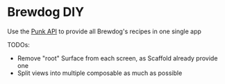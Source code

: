 # Brewdog DIY
Use the [Punk API](https://punkapi.com/) to provide all Brewdog's recipes in one single app


TODOs:
- Remove "root" Surface from each screen, as Scaffold already provide one
- Split views into multiple composable as much as possible

